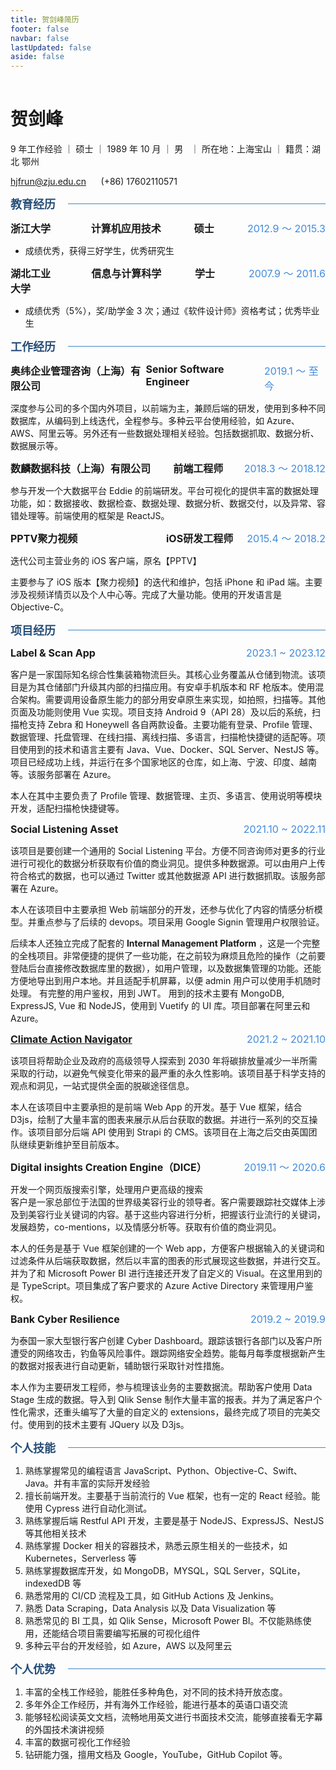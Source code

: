 ```yaml
---
title: 贺剑峰简历
footer: false
navbar: false
lastUpdated: false
aside: false
---
```


# 贺剑峰

9 年工作经验 ｜ 硕士 ｜ 1989 年 10 月 ｜ 男   ｜ 所在地：上海宝山 ｜ 籍贯：湖北 鄂州

<hjfrun@zju.edu.cn>      (+86) 17602110571

<span class="h3color">教育经历</span>

<div class="academic-record">
  <div style="width: 15%">浙江大学</div>
  <div>计算机应用技术</div>
  <div>硕士</div>
  <div class="time-span">2012.9 ～ 2015.3</div>
</div>

- 成绩优秀，获得三好学生，优秀研究生

<div class="academic-record">
  <div style="width: 15%;">湖北工业大学</div>
  <div>信息与计算科学</div>
  <div>学士</div>
  <div class="time-span">2007.9 ～ 2011.6</div>
</div>

- 成绩优秀（5%），奖/助学金 3 次；通过《软件设计师》资格考试；优秀毕业生

<span class="h3color">工作经历</span>

<div class="job-record">
  <div class="job-company">奥纬企业管理咨询（上海）有限公司</div>
  <div class="job-title">Senior Software Engineer</div>
  <div class="time-span job-time-span">2019.1 ～ 至今</div>
</div>

深度参与公司的多个国内外项目，以前端为主，兼顾后端的研发，使用到多种不同数据库，从编码到上线迭代，全程参与。多种云平台使用经验，如 Azure、AWS、阿里云等。另外还有一些数据处理相关经验。包括数据抓取、数据分析、数据展示等。

<div class="job-record">
  <div class="job-company">数麟数据科技（上海）有限公司</div>
  <div class="job-title">前端工程师</div>
  <div class="time-span job-time-span">2018.3 ～ 2018.12</div>
</div>

参与开发一个大数据平台 Eddie 的前端研发。平台可视化的提供丰富的数据处理功能，如：数据接收、数据检查、数据处理、数据分析、数据交付，以及异常、容错处理等。前端使用的框架是 ReactJS。

<div class="job-record">
  <div class="job-company">PPTV聚力视频</div>
  <div class="job-title">iOS研发工程师</div>
  <div class="time-span job-time-span">2015.4 ～ 2018.2</div>
</div>

迭代公司主营业务的 iOS 客户端，原名【PPTV】

主要参与了 iOS 版本【聚力视频】的迭代和维护，包括 iPhone 和 iPad 端。主要涉及视频详情页以及个人中心等。完成了大量功能。使用的开发语言是 Objective-C。

<span class="h3color">项目经历</span>

<div class="project-record">
  <div>Label & Scan App</div>
  <div class="time-span">2023.1 ~ 2023.12</div>
</div>

客户是一家国际知名综合性集装箱物流巨头。其核心业务覆盖从仓储到物流。该项目是为其仓储部门升级其内部的扫描应用。有安卓手机版本和 RF 枪版本。使用混合架构。需要调用设备原生能力的部分用安卓原生来实现，如拍照，扫描等。其他页面及功能则使用 Vue 实现。项目支持 Android 9（API 28）及以后的系统，扫描枪支持 Zebra 和 Honeywell 各自两款设备。主要功能有登录、Profile 管理、数据管理、托盘管理、在线扫描、离线扫描、多语言，扫描枪快捷键的适配等。项目使用到的技术和语言主要有 Java、Vue、Docker、SQL Server、NestJS 等。项目已经成功上线，并运行在多个国家地区的仓库，如上海、宁波、印度、越南等。该服务部署在 Azure。

本人在其中主要负责了 Profile 管理、数据管理、主页、多语言、使用说明等模块开发，适配扫描枪快捷键等。

<div class="project-record">
  <div>Social Listening Asset</div>
  <div class="time-span">2021.10 ~ 2022.11</div>
</div>

该项目是要创建一个通用的 Social Listening 平台。方便不同咨询师对更多的行业进行可视化的数据分析获取有价值的商业洞见。提供多种数据源。可以由用户上传符合格式的数据，也可以通过 Twitter 或其他数据源 API 进行数据抓取。该服务部署在 Azure。

本人在该项目中主要承担 Web 前端部分的开发，还参与优化了内容的情感分析模型。并重点参与了后续的 devops。项目采用 Google Signin 管理用户权限验证。

后续本人还独立完成了配套的 **Internal Management Platform** ，这是一个完整的全栈项目。非常便捷的提供了一些功能，在之前较为麻烦且危险的操作（之前要登陆后台直接修改数据库里的数据），如用户管理，以及数据集管理的功能。还能方便地导出到用户本地。并且适配手机屏幕，以便 admin 用户可以使用手机随时处理。
有完整的用户鉴权，用到 JWT。
用到的技术主要有 MongoDB, ExpressJS, Vue 和 NodeJS，使用到 Vuetify 的 UI 库。项目部署在阿里云和 Azure。

<div class="project-record">
  <div><a href="https://climateactionnavigator.oliverwymanforum.com">Climate Action Navigator</a></div>
  <div class="time-span">2021.2 ~ 2021.10</div>
</div>

该项目将帮助企业及政府的高级领导人探索到 2030 年将碳排放量减少一半所需采取的行动，以避免气候变化带来的最严重的永久性影响。该项目基于科学支持的观点和洞见，一站式提供全面的脱碳途径信息。

本人在该项目中主要承担的是前端 Web App 的开发。基于 Vue 框架，结合 D3js，绘制了大量丰富的图表来展示从后台获取的数据。并进行一系列的交互操作。该项目部分后端 API 使用到 Strapi 的 CMS。该项目在上海之后交由英国团队继续更新维护至目前版本。

<div class="project-record">
  <div>Digital insights Creation Engine（DICE）</div>
  <div class="time-span">2019.11 ～ 2020.6</div>
</div>

开发一个网页版搜索引擎，处理用户更高级的搜索  
客户是一家总部位于法国的世界级美容行业的领导者。客户需要跟踪社交媒体上涉及到美容行业关键词的内容。基于这些内容进行分析，把握该行业流行的关键词，发展趋势，co-mentions，以及情感分析等。获取有价值的商业洞见。

本人的任务是基于 Vue 框架创建的一个 Web app，方便客户根据输入的关键词和过滤条件从后端获取数据，然后以丰富的图表的形式展现这些数据，并进行交互。并为了和 Microsoft Power BI 进行连接还开发了自定义的 Visual。在这里用到的是 TypeScript。项目集成了客户要求的 Azure Active Directory 来管理用户鉴权。

<div class="project-record">
  <div>Bank Cyber Resilience</div>
  <div class="time-span">2019.2 ~ 2019.9</div>
</div>

为泰国一家大型银行客户创建 Cyber Dashboard。跟踪该银行各部门以及客户所遭受的网络攻击，钓鱼等风险事件。跟踪网络安全趋势。能每月每季度根据新产生的数据对报表进行自动更新，辅助银行采取针对性措施。

本人作为主要研发工程师，参与梳理该业务的主要数据流。帮助客户使用 Data Stage 生成的数据。导入到 Qlik Sense 制作大量丰富的报表。并为了满足客户个性化需求，还重头编写了大量的自定义的 extensions，最终完成了项目的完美交付。使用到的技术主要有 JQuery 以及 D3js。

<span class="h3color">个人技能</span>

1. 熟练掌握常见的编程语言 JavaScript、Python、Objective-C、Swift、Java。并有丰富的实际开发经验
2. 擅长前端开发。主要基于当前流行的 Vue 框架，也有一定的 React 经验。能使用 Cypress 进行自动化测试。
3. 熟练掌握后端 Restful API 开发，主要是基于 NodeJS、ExpressJS、NestJS 等其他相关技术
4. 熟练掌握 Docker 相关的容器技术，熟悉云原生相关的一些技术，如 Kubernetes，Serverless 等
5. 熟练掌握数据库开发，如 MongoDB，MYSQL，SQL Server，SQLite，indexedDB 等
6. 熟悉常用的 CI/CD 流程及工具，如 GitHub Actions 及 Jenkins。
7. 熟悉 Data Scraping，Data Analysis 以及 Data Visualization 等
8. 熟悉常见的 BI 工具，如 Qlik Sense，Microsoft Power BI。不仅能熟练使用，还能结合项目需要编写拓展的可视化组件
9. 多种云平台的开发经验，如 Azure，AWS 以及阿里云

<span class="h3color">个人优势</span>

1. 丰富的全栈工作经验，能胜任多种角色，对不同的技术持开放态度。
2. 多年外企工作经历，并有海外工作经验，能进行基本的英语口语交流
3. 能够轻松阅读英文文档，流畅地用英文进行书面技术交流，能够直接看无字幕的外国技术演讲视频
4. 丰富的数据可视化工作经验
5. 钻研能力强，擅用文档及 Google，YouTube，GitHub Copilot 等。

<style>
  .job-record {
    font-size: 16px;
    font-weight: bold;
    display: flex;
    justify-content: space-between;
  }

  .job-company {
    width: 45%;
  }

  .academic-record {
    display: flex;
    justify-content: space-between;
    font-size: 16px;
    font-weight: bold;
  }

  .h3color {
    color: #274e78;
    font-size: 18px;
    font-weight: bold;
    display: flex;
    align-items: center;
    width: 100%;
    gap: 10px;
  }

  .h3color::after {
    content: "";
    flex-grow: 1;
    border-bottom: 1px solid #4086c0;
    margin-left: 10px;
  }

  .project-record {
    display: flex;
    justify-content: space-between;
    font-size: 16px;
    font-weight: bold;
  }

  .time-span {
    color: #418bde;
    font-weight: normal;
  }

  h1 {
    padding-top: 16px;
  }

</style>
